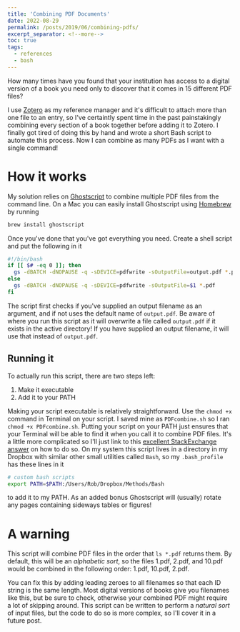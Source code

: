 ```yaml
---
title: 'Combining PDF Documents'
date: 2022-08-29
permalink: /posts/2019/06/combining-pdfs/
excerpt_separator: <!--more-->
toc: true
tags:
  - references
  - bash
---
```


How many times have you found that your institution has access to a digital version of a book you need only to discover that it comes in 15 different PDF files?
<!--more-->
I use [Zotero](https://www.zotero.org/) as my reference manager and it's difficult to attach more than one file to an entry, so I've certaintly spent time in the past painstakingly combining every section of a book together before adding it to Zotero. I finally got tired of doing this by hand and wrote a short Bash script to automate this process. Now I can combine as many PDFs as I want with a single command!

# How it works

My solution relies on [Ghostscript](https://www.ghostscript.com/) to combine multiple PDF files from the command line. On a Mac you can easily install Ghostscript using [Homebrew](https://brew.sh/) by running

```bash
brew install ghostscript
```

Once you've done that you've got everything you need. Create a shell script and put the following in it

```bash
#!/bin/bash
if [[ $# -eq 0 ]]; then
  gs -dBATCH -dNOPAUSE -q -sDEVICE=pdfwrite -sOutputFile=output.pdf *.pdf
else
  gs -dBATCH -dNOPAUSE -q -sDEVICE=pdfwrite -sOutputFile=$1 *.pdf
fi
```

The script first checks if you've supplied an output filename as an argument, and if not uses the default name of `output.pdf`. Be aware of where you run this script as it will overwrite a file called `output.pdf` if it exists in the active directory! If you have supplied an output filename, it will use that instead of `output.pdf`.

## Running it

To actually run this script, there are two steps left:

1. Make it executable
2. Add it to your PATH

Making your script executable is relatively straightforward. Use the `chmod +x` command in Terminal on your script. I saved mine as `PDFcombine.sh` so I ran `chmod +x PDFcombine.sh`. Putting your script on your PATH just ensures that your Terminal will be able to find it when you call it to combine PDF files. It's a little more complicated so I'll just link to this [excellent StackExchange answer](https://unix.stackexchange.com/a/26059) on how to do so. On my system this script lives in a directory in my Dropbox with similar other small utilities called `Bash`, so my `.bash_profile` has these lines in it

```bash
# custom bash scripts                                                           
export PATH=$PATH:/Users/Rob/Dropbox/Methods/Bash
```

to add it to my PATH. As an added bonus Ghostscript will (usually) rotate any pages containing sideways tables or figures!

# A warning

This script will combine PDF files in the order that `ls *.pdf` returns them. By default, this will be an *alphabetic sort*, so the files 1.pdf, 2.pdf, and 10.pdf would be combined in the following order: 1.pdf, 10.pdf, 2.pdf.

You can fix this by adding leading zeroes to all filenames so that each ID string is the same length. Most digital versions of books give you filenames like this, but be sure to check, otherwise your combined PDF might require a lot of skipping around. This script can be written to perform a *natural sort* of input files, but the code to do so is more complex, so I'll cover it in a future post.
